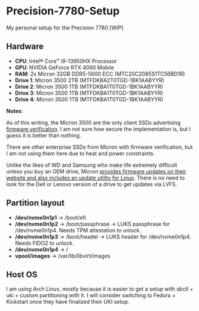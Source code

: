 # Precision-7780-Setup
My personal setup for the Precision 7780 [WIP]

## Hardware
- **CPU**: Intel® Core™ i9-13950HX Processor
- **GPU**: NVIDIA GeForce RTX 4090 Mobile
- **RAM**: 2x Micron 32GB DDR5-5600 ECC (MTC20C2085S1TC56BD1R)
- **Drive 1**: Micron 3500 2TB (MTFDKBA2T0TGD-1BK1AABYYR)
- **Drive 2**: Micron 3500 1TB (MTFDKBA1T0TGD-1BK1AABYYR)
- **Drive 3**: Micron 3500 1TB (MTFDKBA1T0TGD-1BK1AABYYR)
- **Drive 4**: Micron 3500 1TB (MTFDKBA1T0TGD-1BK1AABYYR)

**Notes**: 

As of this writing, the Micron 3500 are the only client SSDs advertising [firmware verification](https://www.micron.com/content/dam/micron/global/public/documents/products/product-flyer/micron-ssd-secure-foundation-flyer.pdf). I am not sure how secure the implementation is, but I guess it is better than nothing.

There are other enterprise SSDs from Micron with firmware verification, but I am not using them here due to heat and power constraints.

Unlike the likes of WD and Samsung who make life extremely difficult unless you buy an OEM drive, Micron [provides firmware updates on their website and also includes an update utility for Linux](https://www.micron.com/products/storage/ssd/micron-ssd-firmware#accordion-e6c186b05b-item-2ebc81f38a). There is no need to look for the Dell or Lenovo version of a drive to get updates via LVFS.

## Partition layout

- **/dev/nvme0n1p1** -> /boot/efi
- **/dev/nvme0n1p2** -> /boot/passphrase -> LUKS passphrase for /dev/nvme0n1p4. Needs TPM attestation to unlock.
- **/dev/nvme0n1p3** -> /boot/header -> LUKS header for /dev/nvme0n1p4. Needs FIDO2 to unlock.
- **/dev/nvme0n1p4** -> /
- **vpool/images** -> /var/lib/libvirt/images

## Host OS

I am using Arch Linux, mostly because it is easier to get a setup with sbctl + uki + custom partitioning with it. I will consider switching to Fedora + Kickstart once they have finalized their UKI setup.